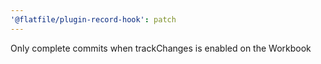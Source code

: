 ```yaml
---
'@flatfile/plugin-record-hook': patch
---
```


Only complete commits when trackChanges is enabled on the Workbook
